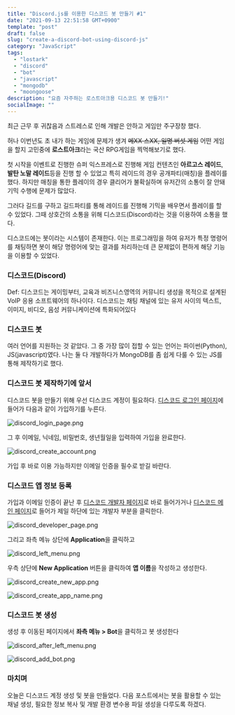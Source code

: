 ```yaml
---
title: "Discord.js를 이용한 디스코드 봇 만들기 #1"
date: "2021-09-13 22:51:58 GMT+0900"
template: "post"
draft: false
slug: "create-a-discord-bot-using-discord-js"
category: "JavaScript"
tags:
  - "lostark"
  - "discord"
  - "bot"
  - "javascript"
  - "mongodb"
  - "moongoose"
description: "요즘 자주하는 로스트아크용 디스코드 봇 만들기!"
socialImage: ""
---
```


최근 근무 후 귀찮음과 스트레스로 인해 개발은 안하고 게임만 주구장창 했다.

허나 이번년도 초 내가 하는 게임에 문제가 생겨 ~~메XX 스XX, 일명 버섯 게임~~ 어떤 게임을 할지 고민중에 **로스트아크**라는 국산 RPG게임을 찍먹해보기로 했다.

첫 시작을 이벤트로 진행한 슈퍼 익스프레스로 진행해 게임 컨텐츠인 **아르고스 레이드**, **발탄 노말 레이드**등을 진행 할 수 있었고 특히 레이드의 경우 공개파티(매칭)을 플레이를 했다. 하지만 매칭을 통한 플레이의 경우 클리어가 불확실하며 유저간의 소통이 잘 안돼 기믹 수행에 문제가 많았다.

그러다 길드를 구하고 길드파티를 통해 레이드를 진행해 기믹을 배우면서 플레이를 할 수 있었다. 그때 상호간의 소통을 위해 디스코드(Discord)라는 것을 이용하여 소통을 했다.

디스코드에는 봇이라는 시스템이 존재한다. 이는 프로그래밍을 하여 유저가 특정 명령어를 채팅하면 봇이 해당 명령어에 맞는 결과를 처리하는데 큰 문제없이 편하게 해당 기능을 이용할 수 있었다.

### 디스코드(Discord)

Def: 디스코드는 게이밍부터, 교육과 비즈니스영역의 커뮤니티 생성을 목적으로 설계된 VoIP 응용 소프트웨어의 하나이다. 디스코드는 채팅 채널에 있는 유저 사이의 텍스트, 이미지, 비디오, 음성 커뮤니케이션에 특화되어있다

### 디스코드 봇

여러 언어를 지원하는 것 같았다. 그 중 가장 많이 접할 수 있는 언어는 파이썬(Python), JS(javascript)였다. 나는 둘 다 개발하다가 MongoDB를 좀 쉽게 다룰 수 있는 JS를 통해 제작하기로 했다.

### 디스코드 봇 제작하기에 앞서

디스코드 봇을 만들기 위해 우선 디스코드 계정이 필요하다. [디스코드 로그인 페이지](https://discord.com/login)에 들어가 다음과 같이 가입하기를 누른다.

<div class="picture">

![discord_login_page.png](/media/discord_login_page.png)

</div>

그 후 이메일, 닉네임, 비밀번호, 생년월일을 입력하여 가입을 완료한다.

<div class="picture">

![discord_create_account.png](/media/discord_create_account.png)

</div>

가입 후 바로 이용 가능하지만 이메일 인증을 필수로 받길 바란다.

### 디스코드 앱 정보 등록

가입과 이메일 인증이 끝난 후 [디스코드 개발자 페이지](https://discord.com/developers)로 바로 들어가거나 [디스코드 메인 페이지](https://discord.com)로 들어가 제일 하단에 있는 개발자 부분을 클릭한다.

<div class="picture">

![discord_developer_page.png](/media/discord_developer_page.png)

</div>

그리고 좌측 메뉴 상단에 **Application**을 클릭하고

<div class="picture">

![discord_left_menu.png](/media/discord_left_menu.png)

</div>

우측 상단에 **New Application** 버튼을 클릭하여 **앱 이름**을 작성하고 생성한다.

<div class='picture'>

![discord_create_new_app.png](/media/discord_create_new_app.png)

![discord_create_app_name.png](/media/discord_create_app_name.png)

</div>

### 디스코드 봇 생성

생성 후 이동된 페이지에서 **좌측 메뉴 > Bot**을 클릭하고 봇 생성한다

<div class="picture">

![discord_after_left_menu.png](/media/discord_after_left_menu.png)

</div>

<div class='picture'>

![discord_add_bot.png](/media/discord_add_bot.png)

</div>

### 마치며

오늘은 디스코드 계정 생성 및 봇을 만들었다. 다음 포스트에서는 봇을 활용할 수 있는 채널 생성, 필요한 정보 복사 및 개발 환경 변수용 파일 생성을 다루도록 하겠다.
